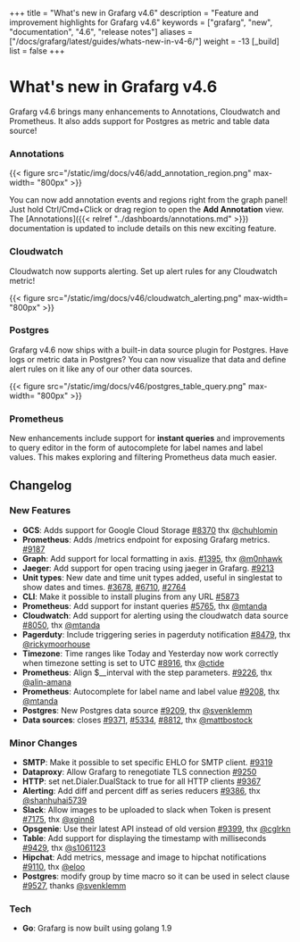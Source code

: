 +++
title = "What's new in Grafarg v4.6"
description = "Feature and improvement highlights for Grafarg v4.6"
keywords = ["grafarg", "new", "documentation", "4.6", "release notes"]
aliases = ["/docs/grafarg/latest/guides/whats-new-in-v4-6/"]
weight = -13
[_build]
list = false
+++

# What's new in Grafarg v4.6

Grafarg v4.6 brings many enhancements to Annotations, Cloudwatch and Prometheus. It also adds support for Postgres as metric and table data source!

### Annotations

{{< figure src="/static/img/docs/v46/add_annotation_region.png"  max-width= "800px" >}}

You can now add annotation events and regions right from the graph panel! Just hold Ctrl/Cmd+Click or drag region to open the **Add Annotation** view. The
[Annotations]({{< relref "../dashboards/annotations.md" >}}) documentation is updated to include details on this new exciting feature.

### Cloudwatch

Cloudwatch now supports alerting. Set up alert rules for any Cloudwatch metric!

{{< figure src="/static/img/docs/v46/cloudwatch_alerting.png"  max-width= "800px" >}}

### Postgres

Grafarg v4.6 now ships with a built-in data source plugin for Postgres. Have logs or metric data in Postgres? You can now visualize that data and
define alert rules on it like any of our other data sources.

{{< figure src="/static/img/docs/v46/postgres_table_query.png"  max-width= "800px" >}}

### Prometheus

New enhancements include support for **instant queries** and improvements to query editor in the form of autocomplete for label names and label values.
This makes exploring and filtering Prometheus data much easier.

## Changelog

### New Features

- **GCS**: Adds support for Google Cloud Storage [#8370](https://github.com/grafarg/grafarg/issues/8370) thx [@chuhlomin](https://github.com/chuhlomin)
- **Prometheus**: Adds /metrics endpoint for exposing Grafarg metrics. [#9187](https://github.com/grafarg/grafarg/pull/9187)
- **Graph**: Add support for local formatting in axis. [#1395](https://github.com/grafarg/grafarg/issues/1395), thx [@m0nhawk](https://github.com/m0nhawk)
- **Jaeger**: Add support for open tracing using jaeger in Grafarg. [#9213](https://github.com/grafarg/grafarg/pull/9213)
- **Unit types**: New date and time unit types added, useful in singlestat to show dates and times. [#3678](https://github.com/grafarg/grafarg/issues/3678), [#6710](https://github.com/grafarg/grafarg/issues/6710), [#2764](https://github.com/grafarg/grafarg/issues/2764)
- **CLI**: Make it possible to install plugins from any URL [#5873](https://github.com/grafarg/grafarg/issues/5873)
- **Prometheus**: Add support for instant queries [#5765](https://github.com/grafarg/grafarg/issues/5765), thx [@mtanda](https://github.com/mtanda)
- **Cloudwatch**: Add support for alerting using the cloudwatch data source [#8050](https://github.com/grafarg/grafarg/pull/8050), thx [@mtanda](https://github.com/mtanda)
- **Pagerduty**: Include triggering series in pagerduty notification [#8479](https://github.com/grafarg/grafarg/issues/8479), thx [@rickymoorhouse](https://github.com/rickymoorhouse)
- **Timezone**: Time ranges like Today and Yesterday now work correctly when timezone setting is set to UTC [#8916](https://github.com/grafarg/grafarg/issues/8916), thx [@ctide](https://github.com/ctide)
- **Prometheus**: Align $__interval with the step parameters. [#9226](https://github.com/grafarg/grafarg/pull/9226), thx [@alin-amana](https://github.com/alin-amana)
- **Prometheus**: Autocomplete for label name and label value [#9208](https://github.com/grafarg/grafarg/pull/9208), thx [@mtanda](https://github.com/mtanda)
- **Postgres**: New Postgres data source [#9209](https://github.com/grafarg/grafarg/pull/9209), thx [@svenklemm](https://github.com/svenklemm)
- **Data sources**: closes [#9371](https://github.com/grafarg/grafarg/issues/9371), [#5334](https://github.com/grafarg/grafarg/issues/5334), [#8812](https://github.com/grafarg/grafarg/issues/8812), thx [@mattbostock](https://github.com/mattbostock)

### Minor Changes

- **SMTP**: Make it possible to set specific EHLO for SMTP client. [#9319](https://github.com/grafarg/grafarg/issues/9319)
- **Dataproxy**: Allow Grafarg to renegotiate TLS connection [#9250](https://github.com/grafarg/grafarg/issues/9250)
- **HTTP**: set net.Dialer.DualStack to true for all HTTP clients [#9367](https://github.com/grafarg/grafarg/pull/9367)
- **Alerting**: Add diff and percent diff as series reducers [#9386](https://github.com/grafarg/grafarg/pull/9386), thx [@shanhuhai5739](https://github.com/shanhuhai5739)
- **Slack**: Allow images to be uploaded to slack when Token is present [#7175](https://github.com/grafarg/grafarg/issues/7175), thx [@xginn8](https://github.com/xginn8)
- **Opsgenie**: Use their latest API instead of old version [#9399](https://github.com/grafarg/grafarg/pull/9399), thx [@cglrkn](https://github.com/cglrkn)
- **Table**: Add support for displaying the timestamp with milliseconds [#9429](https://github.com/grafarg/grafarg/pull/9429), thx [@s1061123](https://github.com/s1061123)
- **Hipchat**: Add metrics, message and image to hipchat notifications [#9110](https://github.com/grafarg/grafarg/issues/9110), thx [@eloo](https://github.com/eloo)
- **Postgres**: modify group by time macro so it can be used in select clause [#9527](https://github.com/grafarg/grafarg/pull/9527), thanks [@svenklemm](https://github.com/svenklemm)

### Tech
- **Go**: Grafarg is now built using golang 1.9
